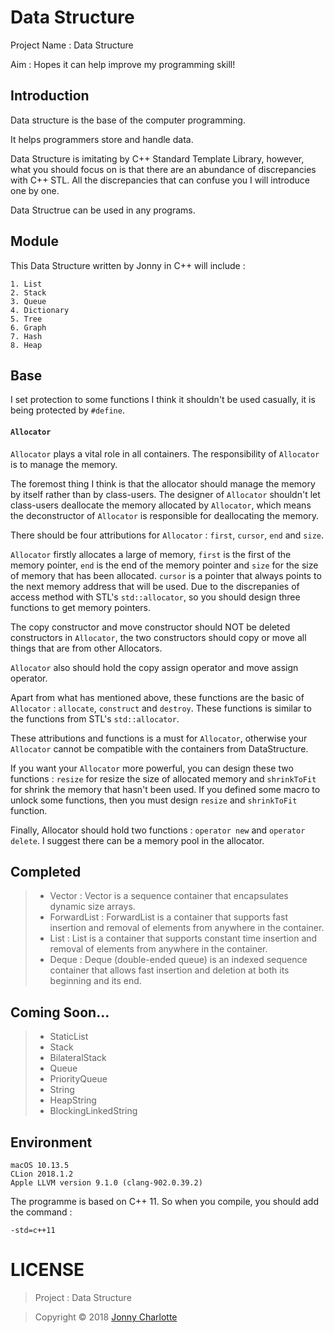 # Data Structure

Project Name : Data Structure

Aim : Hopes it can help improve my programming skill!

## Introduction

Data structure is the base of the computer programming.

It helps programmers store and handle data.

Data Structure is imitating by C++ Standard Template Library, however, what you should focus on is that there are an abundance of discrepancies with C++ STL. All the discrepancies that can confuse you I will introduce one by one.

Data Structrue can be used in any programs.

## Module

This Data Structure written by Jonny in C++ will include :

```
1. List
2. Stack
3. Queue
4. Dictionary
5. Tree
6. Graph
7. Hash
8. Heap
```

## Base

I set protection to some functions I think it shouldn't be used casually, it is being protected by `#define`.

#### `Allocator`

`Allocator` plays a vital role in all containers. The responsibility of `Allocator` is to manage the memory.

The foremost thing I think is that the allocator should manage the memory by itself rather than by class-users. The designer of `Allocator` shouldn't let class-users deallocate the memory allocated by `Allocator`, which means the deconstructor of `Allocator` is responsible for deallocating the memory.

There should be four attributions for `Allocator` : `first`, `cursor`, `end` and `size`.

`Allocator` firstly allocates a large of memory, `first` is the first of the memory pointer, `end` is the end of the memory pointer and `size` for the size of memory that has been allocated. `cursor` is a pointer that always points to the next memory address that will be used. Due to the discrepanies of access method with STL's `std::allocator`, so you should design three functions to get memory pointers.

The copy constructor and move constructor should NOT be deleted constructors in `Allocator`, the two constructors should copy or move all things that are from other Allocators.

`Allocator` also should hold the copy assign operator and move assign operator.

Apart from what has mentioned above, these functions are the basic of `Allocator` : `allocate`, `construct` and `destroy`. These functions is similar to the functions from STL's `std::allocator`.

These attributions and functions is a must for `Allocator`, otherwise your `Allocator` cannot be compatible with the containers from DataStructure.

If you want your `Allocator` more powerful, you can design these two functions : `resize` for resize the size of allocated memory and `shrinkToFit` for shrink the memory that hasn't been used. If you defined some macro to unlock some functions, then you must design `resize` and `shrinkToFit` function.

Finally, Allocator should hold two functions : `operator new` and `operator delete`. I suggest there can be a memory pool in the allocator.

## Completed

>- Vector : Vector is a sequence container that encapsulates dynamic size arrays.
>- ForwardList : ForwardList is a container that supports fast insertion and removal of elements from anywhere in the container.
>- List : List is a container that supports constant time insertion and removal of elements from anywhere in the container.
>- Deque : Deque (double-ended queue) is an indexed sequence container that allows fast insertion and deletion at both its beginning and its end.

## Coming Soon...

>- StaticList
>- Stack
>- BilateralStack
>- Queue
>- PriorityQueue
>- String
>- HeapString
>- BlockingLinkedString

## Environment

 ```
 macOS 10.13.5
 CLion 2018.1.2
 Apple LLVM version 9.1.0 (clang-902.0.39.2)
 ```

The programme is based on C++ 11. So when you compile, you should add the command :

`-std=c++11`

# LICENSE

> Project : Data Structure

> Copyright © 2018 [Jonny Charlotte](https://jonny.vip)
